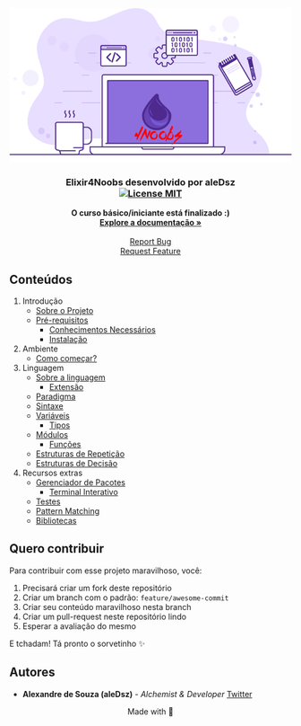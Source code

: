 <p align="center">
  <a href="https://github.com/aleDsz/elixir4noobs">
    <img src="./assets/elixir.png?version=1.0.0" alt="Logo">
  </a>
</p>

<h3 align="center">
  Elixir4Noobs desenvolvido por <strong>aleDsz</strong>
  <br />
  <a href="https://opensource.org/licenses/MIT">
    <img src="https://img.shields.io/badge/License-MIT-blue.svg" alt="License MIT">
  </a>
</h3>

<p align="center">
  <strong>O curso básico/iniciante está finalizado :)</strong>
  <br />
  <a href="#conteúdos"><strong>Explore a documentação »</strong></a>
  <br />
  <br />
  <a href="https://github.com/aleDsz/elixir4noobs">Report Bug</a>
  <br />
  <a href="https://github.com/aleDsz/elixir4noobs">Request Feature</a>
</p>

## Conteúdos

1. Introdução
    - [Sobre o Projeto](./contents/1%20-%20Introducao/1-Sobre%20o%20projeto.md)
    - [Pré-requisitos](./contents/1%20-%20Introducao/2-Pre-requisitos.md)
      * [Conhecimentos Necessários](./contents/1%20-%20Introducao/2-Pre-requisitos.md#conhecimentos-necessários)
      * [Instalação](./contents/1%20-%20Introducao/2-Pre-requisitos.md#instalação)
2. Ambiente
    - [Como começar?](./contents/2%20-%20Ambiente/1-Como%20comecar.md)
3. Linguagem
    - [Sobre a linguagem](./contents/3%20-%20Linguagem/1-Sobre%20a%20linguagem.md)
      * [Extensão](./contents/3%20-%20Linguagem/1-Sobre%20a%20linguagem.md#extensão)
    - [Paradigma](./contents/3%20-%20Linguagem/2-Paradigma.md)
    - [Sintaxe](./contents/3%20-%20Linguagem/3-Sintaxe.md)
    - [Variáveis](./contents/3%20-%20Linguagem/4-Variaveis.md)
      * [Tipos](./contents/3%20-%20Linguagem/4-Variaveis.md#tipos)
    - [Módulos](./contents/3%20-%20Linguagem/5-Modulos.md)
      * [Funções](./contents/3%20-%20Linguagem/5-Modulos.md#funções)
    - [Estruturas de Repetição](./contents/3%20-%20Linguagem/6-Estruturas%20de%20Repeticao.md)
    - [Estruturas de Decisão](./contents/3%20-%20Linguagem/7-Estruturas%20de%20Decisao.md)
4. Recursos extras
    - [Gerenciador de Pacotes](./contents/4%20-%20Recursos%20extras/1-Gerenciador%20de%20Pacotes.md)
      * [Terminal Interativo](./contents/4%20-%20Recursos%20extras/1-Gerenciador%20de%20Pacotes.md#terminal-interativo)
    - [Testes](./contents/4%20-%20Recursos%20extras/2-Testes.md)
    - [Pattern Matching](./contents/4%20-%20Recursos%20extras/3-Pattern%20Matching.md)
    - [Bibliotecas](./contents/4%20-%20Recursos%20extras/4-Bibliotecas.md)

## Quero contribuir

Para contribuir com esse projeto maravilhoso, você:

1. Precisará criar um fork deste repositório
2. Criar um branch com o padrão: `feature/awesome-commit`
3. Criar seu conteúdo maravilhoso nesta branch
4. Criar um pull-request neste repositório lindo
5. Esperar a avaliação do mesmo

E tchadam! Tá pronto o sorvetinho ✨

## Autores

- **Alexandre de Souza (aleDsz)** - _Alchemist & Developer_ [Twitter](https://twitter.com/aleDsz)

<p align="center">
  Made with 💜
</p>
